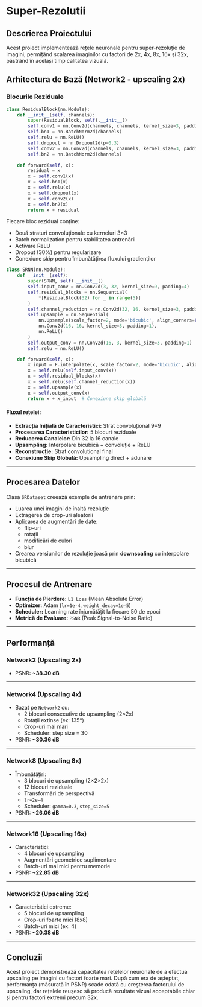 
# Super-Rezolutii

## Descrierea Proiectului

Acest proiect implementează rețele neuronale pentru super-rezoluție de imagini, permițând scalarea imaginilor cu factori de 2x, 4x, 8x, 16x și 32x, păstrând în același timp calitatea vizuală.

## Arhitectura de Bază (Network2 - upscaling 2x)

### Blocurile Reziduale

```python
class ResidualBlock(nn.Module):
    def __init__(self, channels):
        super(ResidualBlock, self).__init__()
        self.conv1 = nn.Conv2d(channels, channels, kernel_size=3, padding=1)
        self.bn1 = nn.BatchNorm2d(channels)
        self.relu = nn.ReLU()
        self.dropout = nn.Dropout2d(p=0.3) 
        self.conv2 = nn.Conv2d(channels, channels, kernel_size=3, padding=1)
        self.bn2 = nn.BatchNorm2d(channels)

    def forward(self, x):
        residual = x
        x = self.conv1(x)
        x = self.bn1(x)
        x = self.relu(x)
        x = self.dropout(x) 
        x = self.conv2(x)
        x = self.bn2(x)
        return x + residual  
```

Fiecare bloc rezidual conține:
- Două straturi convoluționale cu kerneluri 3×3
- Batch normalization pentru stabilitatea antrenării
- Activare ReLU
- Dropout (30%) pentru regularizare
- Conexiune *skip* pentru îmbunătățirea fluxului gradienților

```python
class SRNN(nn.Module):
    def __init__(self):
        super(SRNN, self).__init__()
        self.input_conv = nn.Conv2d(3, 32, kernel_size=9, padding=4)
        self.residual_blocks = nn.Sequential(
            *[ResidualBlock(32) for _ in range(5)]
        )
        self.channel_reduction = nn.Conv2d(32, 16, kernel_size=3, padding=1)
        self.upsample = nn.Sequential(
            nn.Upsample(scale_factor=2, mode='bicubic', align_corners=False),
            nn.Conv2d(16, 16, kernel_size=3, padding=1),
            nn.ReLU()
        )
        self.output_conv = nn.Conv2d(16, 3, kernel_size=3, padding=1)
        self.relu = nn.ReLU()

    def forward(self, x):
        x_input = F.interpolate(x, scale_factor=2, mode='bicubic', align_corners=False)
        x = self.relu(self.input_conv(x))
        x = self.residual_blocks(x)
        x = self.relu(self.channel_reduction(x))
        x = self.upsample(x)
        x = self.output_conv(x)
        return x + x_input  # Conexiune skip globală
```

#### Fluxul rețelei:
- **Extracția Inițială de Caracteristici:** Strat convoluțional 9×9
- **Procesarea Caracteristicilor:** 5 blocuri reziduale
- **Reducerea Canalelor:** Din 32 la 16 canale
- **Upsampling:** Interpolare bicubică + convoluție + ReLU
- **Reconstrucție:** Strat convoluțional final
- **Conexiune Skip Globală:** Upsampling direct + adunare

---

## Procesarea Datelor

Clasa `SRDataset` creează exemple de antrenare prin:
- Luarea unei imagini de înaltă rezoluție
- Extragerea de crop-uri aleatorii
- Aplicarea de augmentări de date:
  - flip-uri
  - rotații
  - modificări de culori
  - blur
- Crearea versiunilor de rezoluție joasă prin **downscaling** cu interpolare bicubică

---

## Procesul de Antrenare

- **Funcția de Pierdere:** `L1 Loss` (Mean Absolute Error)
- **Optimizer:** Adam (`lr=1e-4`, `weight_decay=1e-5`)
- **Scheduler:** Learning rate înjumătățit la fiecare 50 de epoci
- **Metrică de Evaluare:** `PSNR` (Peak Signal-to-Noise Ratio)

---

## Performanță

### Network2 (Upscaling 2x)
- PSNR: **~38.30 dB**

---

### Network4 (Upscaling 4x)
- Bazat pe `Network2` cu:
  - 2 blocuri consecutive de upsampling (2×2x)
  - Rotații extinse (ex: 135°)
  - Crop-uri mai mari
  - Scheduler: step size = 30
- PSNR: **~30.36 dB**

---

### Network8 (Upscaling 8x)
- Îmbunătățiri:
  - 3 blocuri de upsampling (2×2×2x)
  - 12 blocuri reziduale
  - Transformări de perspectivă
  - `lr=2e-4`
  - Scheduler: `gamma=0.3`, `step_size=5`
- PSNR: **~26.06 dB**

---

### Network16 (Upscaling 16x)
- Caracteristici:
  - 4 blocuri de upsampling
  - Augmentări geometrice suplimentare
  - Batch-uri mai mici pentru memorie
- PSNR: **~22.85 dB**

---

### Network32 (Upscaling 32x)
- Caracteristici extreme:
  - 5 blocuri de upsampling
  - Crop-uri foarte mici (8x8)
  - Batch-uri mici (ex: 4)
- PSNR: **~20.38 dB**

---

## Concluzii

Acest proiect demonstrează capacitatea rețelelor neuronale de a efectua upscaling pe imagini cu factori foarte mari. După cum era de așteptat, performanța (măsurată în PSNR) scade odată cu creșterea factorului de upscaling, dar rețelele reușesc să producă rezultate vizual acceptabile chiar și pentru factori extremi precum 32x.
